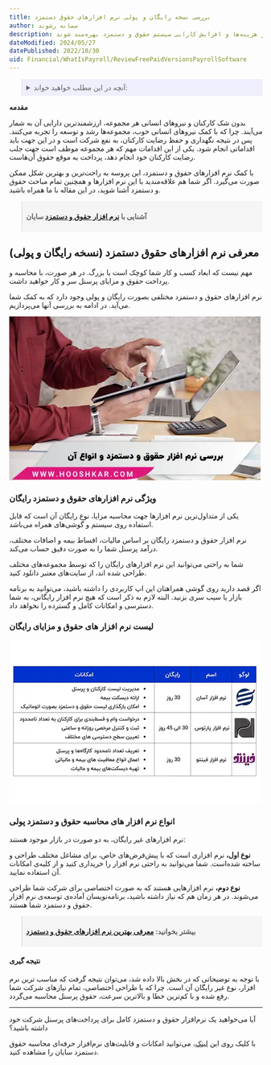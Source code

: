 ```yaml
---
title: بررسی نسخه رایگان و پولی نرم افزارهای حقوق دستمزد
author: سمانه رشوند
description: انتخاب بین نسخه رایگان یا پولی نرم افزار حقوق و دستمزد بستگی به نیازهای سازمان، تعداد کارمندان، میزان پیچیدگی محاسبات، و بودجه در دسترس دارد. مدیران باید با بررسی دقیق ویژگی‌ها و هزینه‌های هر نسخه، مناسب ترین گزینه را برای سازمان خود انتخاب کنند تا از صرفه‌جویی در هزینه‌ها و افزایش کارایی سیستم حقوق و دستمزد بهره‌مند شوند.
dateModified: 2024/05/27
datePublished: 2022/10/30
uid: Financial/WhatIsPayroll/ReviewFreePaidVersionsPayrollSoftware
---
```


<blockquote style="background-color:#eeeefc; padding:0.5rem">
<details>
  <summary>آنچه در این مطلب خواهید خواند:</summary>
  <ul>
    <li>معرفی نرم افزارهای حقوق دستمزد (نسخه رایگان و پولی)</li>
    <li>ویژگی نرم افزارهای حقوق و دستمزد رایگان</li>
    <li>انواع نرم افزار حقوق و دستمزد پولی</li>
    <li>لیست نرم افزار های حقوق و مزایای رایگان</li>
    <li>نتیجه گیری</li>
  </ul>
</details>

</blockquote>

**مقدمه**

بدون شک کارکنان و نیروهای انسانی هر مجموعه، ارزشمندترین دارایی آن به شمار می‌آیند. چرا که با کمک نیروهای انسانی خوب، مجموعه‌ها رشد و توسعه را تجربه می‌کنند. پس در نتیجه نگهداری و حفظ رضایت کارکنان، به نفع شرکت است و در این جهت باید اقداماتی انجام شود. یکی از این اقدامات مهم که هر مجموعه موظف است جهت جلب رضایت کارکنان خود انجام دهد، پرداخت به موقع حقوق آن‌هاست. 

با کمک نرم افزارهای حقوق و دستمزد، این پروسه به راحت‌ترین و بهترین شکل ممکن صورت می‌گیرد. اگر شما هم علاقه‌مندید با این نرم افزارها و همچنین تمام مباحث حقوق و دستمزد آشنا شوید، در این مقاله با ما همراه باشید.

<blockquote style="background-color:#f5f5f5; padding:0.5rem">
<p><strong>آشنایی با <a href="https://www.hooshkar.com/Software/Sayan/Module/Payroll" target="_blank">نرم افزار حقوق و دستمزد</a> سایان</strong></p></blockquote>

## معرفی نرم افزارهای حقوق دستمزد (نسخه رایگان و پولی)
مهم نیست که ابعاد کسب و کار شما کوچک است یا بزرگ. در هر صورت، با محاسبه و پرداخت حقوق و مزایای پرسنل سر و کار خواهید داشت. 

نرم افزارهای حقوق و دستمزد مختلفی بصورت رایگان و پولی وجود دارد که به کمک شما می‌آید. در ادامه به بررسی آنها می‌پردازیم.

![بررسی نرم افزار حقوق و دستمزد و انواع آن](./Images/AboutPayrollSoftware.webp)

### ویژگی نرم افزارهای حقوق و دستمزد رایگان
یکی از متداول‌ترین نرم‌ افزارها جهت محاسبه مزایا، نوع رایگان آن است که قابل استفاده روی سیستم و گوشی‌های همراه می‌باشد. 

نرم افزار حقوق و دستمزد رایگان بر اساس مالیات، اقساط بیمه و اضافات مختلف، درآمد پرسنل شما را به صورت دقیق حساب می‌کند. 

شما به راحتی می‌توانید این نرم افزارهای رایگان را که توسط مجموعه‌های مختلف طراحی شده اند، از سایت‌های معتبر دانلود کنید.

اگر قصد دارید روی گوشی همراهتان این اپ کاربردی را داشته باشید، می‌توانید به برنامه بازار یا سیب سری بزنید. البته لازم به ذکر است که هیچ نرم افزار رایگانی، به شما دسترسی و امکانات کامل و گسترده را نخواهد داد.

### لیست نرم افزار های حقوق و مزایای رایگان

![جدول نرم افزار های حقوق و دستمزد رایگان](./Images/FreePayrollSoftwareTable.webp)

### انواع نرم افزار های محاسبه حقوق و دستمزد پولی
نرم افزارهای غیر رایگان، به دو صورت در بازار موجود هستند:

**نوع اول،** نرم افزاری است که با پیش‌فرض‌های خاص، برای مشاغل مختلف طراحی و ساخته شده‌است. شما می‌توانید به راحتی نرم افزار را خریداری کنید و از کلیه‌ی امکانات آن استفاده نمایید.

**نوع دوم،** نرم افزارهایی هستند که به صورت اختصاصی برای شرکت شما طراحی می‌شوند. در هر زمان هم که نیاز داشته باشید، برنامه‌نویسان آماده‌ی توسعه‌ی نرم‌ افزار حقوق و دستمزد شما هستند.

<blockquote style="background-color:#f5f5f5; padding:0.5rem">
<p><strong>بیشتر بخوانید: <a href="https://www.hooshkar.com/Wiki/Financial/TheBestPayrollSoftware" target="_blank">معرفی بهترین نرم افزارهای حقوق و دستمزد</a></p></strong></blockquote>

#### نتیجه گیری

با توجه به توضیحاتی که در بخش بالا داده شد، می‌توان نتیجه گرفت که مناسب ترین نرم افزار، نوع غیر رایگان آن است. چرا که با طراحی اختصاصی، تمام نیازهای شرکت شما رفع شده و با کم‌ترین خطا و بالاترین سرعت، حقوق پرسنل محاسبه می‌گردد. 

----
آیا می‌خواهید یک نرم‌افزار حقوق و دستمزد کامل برای پرداخت‌های پرسنل شرکت خود داشته باشید؟ 

با کلیک روی این <a href="https://www.hooshkar.com" target="_blank">لینک</a>، می‌توانید امکانات و قابلیت‌های نرم‌افزار حرفه‌ای محاسبه حقوق دستمزد سایان را مشاهده کنید.